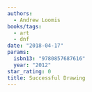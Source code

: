 ```yaml
---
authors:
  - Andrew Loomis
books/tags:
  - art
  - dnf
date: "2018-04-17"
params:
  isbn13: "9780857687616"
  year: "2012"
star_rating: 0
title: Successful Drawing
---
```


<!--more-->
